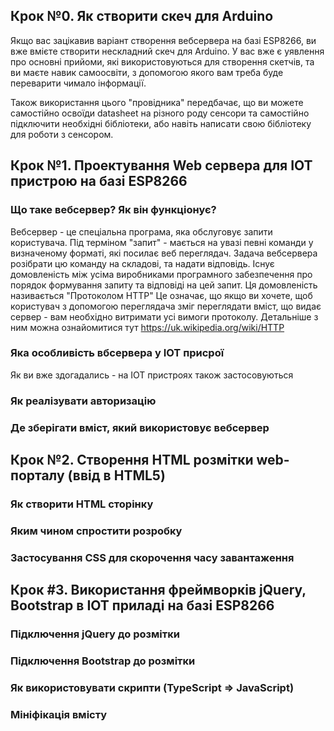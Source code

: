 ## Крок №0. Як створити скеч для Arduino

Якщо вас зацікавив варіант створення вебсервера на базі ESP8266, ви вже вмієте створити нескладний скеч для Arduino. У вас вже є уявлення про основні прийоми, які використовуються для створення скетчів, та ви маєте навик самоосвіти, з допомогою якого вам треба буде переварити чимало інформації.

Також використання цього "провідника" передбачає, що ви можете самостійно освоїди datasheet на різного роду сенсори та самостійно підключити необхідні бібліотеки, або навіть написати свою бібліотеку для роботи з сенсором.


## Крок №1. Проектування Web сервера для IOT пристрою на базі ESP8266
### Що таке вебсервер? Як він функціонує?
Вебсервер - це спеціальна програма, яка обслуговує запити користувача. Під терміном "запит" - мається на увазі 
певні команди у визначеному форматі, які посилає веб переглядач. Задача вебсервера розібрати цю команду на складові, та надати відповідь. Існує домовленість між усіма виробниками програмного забезпечення про порядок формування запиту та відповіді на цей запит. Ця домовленість називається "Протоколом HTTP" Це означає, що якщо ви хочете, щоб користувач з допомогою переглядача зміг переглядати вміст, що видає сервер - вам необхідно витримати усі вимоги протоколу.
Детальніше з ним можна ознайомитися тут
https://uk.wikipedia.org/wiki/HTTP


### Яка особливість вбсервера у IOT присрої
Як ви вже здогадались - на IOT пристроях також застосовуються 

### Як реалізувати авторизацію
### Де зберігати вміст, який використовує вебсервер

## Крок №2. Створення HTML розмітки web-порталу (ввід в HTML5)
### Як створити HTML сторінку
### Яким чином спростити розробку
### Застосування CSS для скорочення часу завантаження

## Крок #3. Використання фреймворків jQuery, Bootstrap в IOT приладі на базі ESP8266
### Підключення jQuery до розмітки
### Підключення Bootstrap до розмітки
### Як використовувати скрипти (TypeScript => JavaScript)
### Мініфікація вмісту

